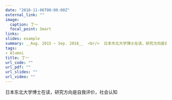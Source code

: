 ```yaml
---
date: "2018-11-06T00:00:00Z"
external_link: ""
image:
  caption: 丁一
  focal_point: Smart
links: 
slides: example
summary: __Aug. 2015 ~ Sep. 2018__  <br/>  日本东北大学博士在读，研究方向是自我评价，社会认知
tags:
- Alumni
title: 丁一
url_code: ""
url_pdf: ""
url_slides: ""
url_video: ""
---
```

日本东北大学博士在读，研究方向是自我评价，社会认知
